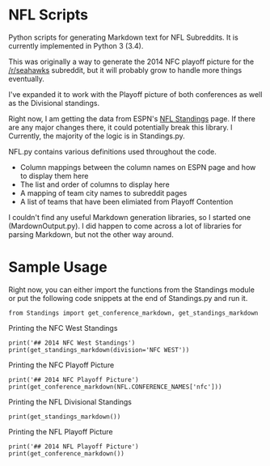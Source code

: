 NFL Scripts
===========

Python scripts for generating Markdown text for NFL Subreddits.  It is currently implemented in Python 3 (3.4).

This was originally a way to generate the 2014 NFC playoff picture for the [/r/seahawks](http://reddit.com/r/seahawks) subreddit, but it will probably grow to handle more things eventually.
 
I've expanded it to work with the Playoff picture of both conferences as well as the Divisional standings.

Right now, I am getting the data from ESPN's [NFL Standings](http://espn.go.com/nfl/standings) page.  If there are any major changes there, it could potentially break this library.
l
Currently, the majority of the logic is in Standings.py.
 
NFL.py contains various definitions used throughout the code.

 *   Column mappings between the column names on ESPN page and how to display them here
 *   The list and order of columns to display here
 *   A mapping of team city names to subreddit pages
 *   A list of teams that have been elimiated from Playoff Contention
 
I couldn't find any useful Markdown generation libraries, so I started one (MardownOutput.py).  I did happen to come across a lot of libraries for parsing Markdown, but not the other way around.

Sample Usage
============

Right now, you can either import the functions from the Standings module or put the following code snippets at the end of Standings.py and run it.

    from Standings import get_conference_markdown, get_standings_markdown
    
Printing the NFC West Standings

    print('## 2014 NFC West Standings')
    print(get_standings_markdown(division='NFC WEST'))

Printing the NFC Playoff Picture

    print('## 2014 NFC Playoff Picture')
    print(get_conference_markdown(NFL.CONFERENCE_NAMES['nfc']))

Printing the NFL Divisional Standings

    print(get_standings_markdown())
    
Printing the NFL Playoff Picture

    print('## 2014 NFL Playoff Picture')
    print(get_conference_markdown())
